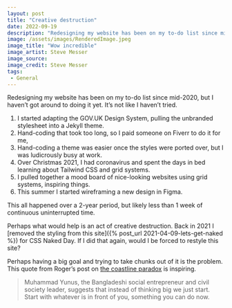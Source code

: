 ```yaml
---
layout: post
title: "Creative destruction"
date: 2022-09-19
description: "Redesigning my website has been on my to-do list since mid-2020, but I haven’t got around to doing it yet. But it’s not like I haven’t tried."
image: /assets/images/RenderedImage.jpeg
image_title: "Wow incredible"
image_artist: Steve Messer
image_source:
image_credit: Steve Messer
tags:
 - General
---
```


Redesigning my website has been on my to-do list since mid-2020, but I haven’t got around to doing it yet. It’s not like I haven’t tried.

1.  I started adapting the GOV.UK Design System, pulling the unbranded stylesheet into a Jekyll theme.
2.  Hand-coding that took too long, so I paid someone on Fiverr to do it for me,
3.  Hand-coding a theme was easier once the styles were ported over, but I was ludicrously busy at work.
4.  Over Christmas 2021, I had coronavirus and spent the days in bed learning about Tailwind CSS and grid systems.
5.  I pulled together a mood board of nice-looking websites using grid systems, inspiring things.
6.  This summer I started wireframing a new design in Figma.

This all happened over a 2-year period, but likely less than 1 week of continuous uninterrupted time.

Perhaps what would help is an act of creative destruction. Back in 2021 I [removed the styling from this site]({% post_url 2021-04-09-lets-get-naked %}) for CSS Naked Day. If I did that again, would I be forced to restyle this site?

Perhaps having a big goal and trying to take chunks out of it is the problem. This quote from Roger’s post on [the coastline paradox](https://irregularideas.substack.com/p/the-coastline-paradox?utm_source=pocket_mylist) is inspiring.

> Muhammad Yunus, the Bangladeshi social entrepreneur and civil society leader, suggests that instead of thinking big we just start. Start with whatever is in front of you, something you can do now.
